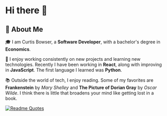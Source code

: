 # Hi there 👋
## 🚀 About Me



🎓 I am Curtis Bowser, a **Software Developer**, with a bachelor's degree in **Economics**.

🌱 I enjoy working consistently on new projects and learning new technologies. Recently I have been working in **React**, along with improving in **JavaScript**. The first language I learned was **Python**. 

📚 Outside the world of tech, I enjoy reading. Some of my favorites are **Frankenstein** by _Mary Shelley_ and **The Picture of Dorian Gray** by _Oscar Wilde_. I think there is little that broadens your mind like getting lost in a book.

[![Readme Quotes](https://quotes-github-readme.vercel.app/api?type=horizontal&theme=dark)](https://github.com/piyushsuthar/github-readme-quotes)
